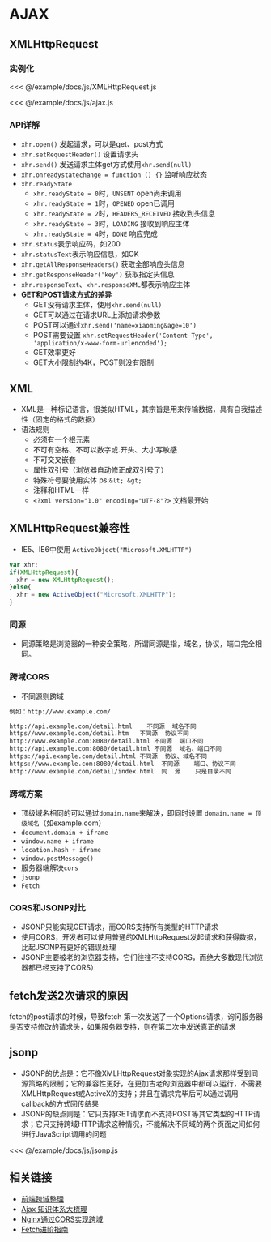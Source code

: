 # AJAX

## XMLHttpRequest

### 实例化

<CodeBlock title="XMLHttpRequest >>">

<<< @/example/docs/js/XMLHttpRequest.js

</CodeBlock>

<CodeBlock title="ajax简易版">

<<< @/example/docs/js/ajax.js

</CodeBlock>

### API详解

- `xhr.open()` 发起请求，可以是get、post方式
- `xhr.setRequestHeader()` 设置请求头
- `xhr.send()` 发送请求主体get方式使用`xhr.send(null)`
- `xhr.onreadystatechange = function () {}` 监听响应状态
- `xhr.readyState`
  - `xhr.readyState = 0`时，`UNSENT` open尚未调用
  - `xhr.readyState = 1`时，`OPENED` open已调用
  - `xhr.readyState = 2`时，`HEADERS_RECEIVED` 接收到头信息
  - `xhr.readyState = 3`时，`LOADING` 接收到响应主体
  - `xhr.readyState = 4`时，`DONE` 响应完成
- `xhr.status`表示响应码，如200
- `xhr.statusText`表示响应信息，如OK
- `xhr.getAllResponseHeaders()` 获取全部响应头信息
- `xhr.getResponseHeader('key')` 获取指定头信息
- `xhr.responseText`、`xhr.responseXML`都表示响应主体
- **GET和POST请求方式的差异**
  - GET没有请求主体，使用`xhr.send(null)`
  - GET可以通过在请求URL上添加请求参数
  - POST可以通过`xhr.send('name=xiaoming&age=10')`
  - POST需要设置 `xhr.setRequestHeader('Content-Type', 'application/x-www-form-urlencoded');`
  - GET效率更好
  - GET大小限制约4K，POST则没有限制

## XML

- XML是一种标记语言，很类似HTML，其宗旨是用来传输数据，具有自我描述性（固定的格式的数据）
- 语法规则
  - 必须有一个根元素
  - 不可有空格、不可以数字或.开头、大小写敏感
  - 不可交叉嵌套
  - 属性双引号（浏览器自动修正成双引号了）
  - 特殊符号要使用实体  ps:`&lt; &gt;`
  - 注释和HTML一样
  - `<?xml version="1.0" encoding="UTF-8"?>` 文档最开始

## XMLHttpRequest兼容性

- IE5、IE6中使用 `ActiveObject("Microsoft.XMLHTTP")`

<CodeBlock title="XMLHttpRequest兼容性 >>">

```js
var xhr;
if(XMLHttpRequest){
  xhr = new XMLHttpRequest();
}else{
  xhr = new ActiveObject("Microsoft.XMLHTTP");
}
```

</CodeBlock>

### 同源

- 同源策略是浏览器的一种安全策略，所谓同源是指，域名，协议，端口完全相同。

### 跨域CORS

- 不同源则跨域

<CodeBlock>

```bash
例如：http://www.example.com/

http://api.example.com/detail.html    不同源  域名不同
https//www.example.com/detail.htm   不同源  协议不同
http://www.example.com:8080/detail.html 不同源  端口不同
http://api.example.com:8080/detail.html 不同源  域名、端口不同
https://api.example.com/detail.html 不同源  协议、域名不同
https://www.example.com:8080/detail.html  不同源    端口、协议不同
http://www.example.com/detail/index.html  同  源    只是目录不同
```

</CodeBlock>

### 跨域方案

- 顶级域名相同的可以通过`domain.name`来解决，即同时设置 `domain.name = 顶级域名`（如example.com）
- `document.domain + iframe`
- `window.name + iframe`
- `location.hash + iframe`
- `window.postMessage()`
- 服务器端解决`cors`
- `jsonp`
- `Fetch`

### CORS和JSONP对比

- JSONP只能实现GET请求，而CORS支持所有类型的HTTP请求
- 使用CORS，开发者可以使用普通的XMLHttpRequest发起请求和获得数据，比起JSONP有更好的错误处理
- JSONP主要被老的浏览器支持，它们往往不支持CORS，而绝大多数现代浏览器都已经支持了CORS）

## fetch发送2次请求的原因

fetch的post请求的时候，导致fetch 第一次发送了一个Options请求，询问服务器是否支持修改的请求头，如果服务器支持，则在第二次中发送真正的请求

## jsonp

- JSONP的优点是：它不像XMLHttpRequest对象实现的Ajax请求那样受到同源策略的限制；它的兼容性更好，在更加古老的浏览器中都可以运行，不需要XMLHttpRequest或ActiveX的支持；并且在请求完毕后可以通过调用callback的方式回传结果
- JSONP的缺点则是：它只支持GET请求而不支持POST等其它类型的HTTP请求；它只支持跨域HTTP请求这种情况，不能解决不同域的两个页面之间如何进行JavaScript调用的问题

<CodeBlock title="jsonp简易版">

<<< @/example/docs/js/jsonp.js

</CodeBlock>

## 相关链接

- [前端跨域整理](https://juejin.im/post/5815f4abbf22ec006893b431)
- [Ajax 知识体系大梳理](https://juejin.im/post/58c883ecb123db005311861a)
- [Nginx通过CORS实现跨域](https://mp.weixin.qq.com/s?__biz=MzI3MTI2NzkxMA==&mid=2247484408&idx=1&sn=5c64dd43ff2060e1c4a22d93e4e887c9&scene=1&srcid=0901vPdwJR0crm8vJmjboYzI#rd)
- [Fetch进阶指南](http://louiszhai.github.io/2016/11/02/fetch/)
